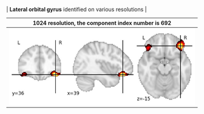 


| **Lateral orbital gyrus** identified on various resolutions |

| 1024 resolution, the component index number is 692|  
|:---:|  
| ![Component 1024](../1024/final/692.jpg "From component 1024: Lateral orbital gyrus") |
